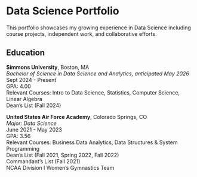 # Data Science Portfolio

This portfolio showcases my growing experience in Data Science including course projects, independent work, and collaborative efforts.

## Education

**Simmons University**, Boston, MA  
*Bachelor of Science in Data Science and Analytics, anticipated May 2026*  
Sept 2024 - Present  
GPA: 4.00  
Relevant Courses: Intro to Data Science, Statistics, Computer Science, Linear Algebra  
Dean’s List (Fall 2024)

**United States Air Force Academy**, Colorado Springs, CO  
*Major: Data Science*  
June 2021 - May 2023  
GPA: 3.56  
Relevant Courses: Business Data Analytics, Data Structures & System Programming  
Dean’s List (Fall 2021, Spring 2022, Fall 2022)  
Commandant’s List (Fall 2021)  
NCAA Division I Women’s Gymnastics Team
